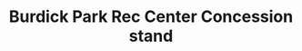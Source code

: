---
title: "Burdick Park Rec Center Concession stand"
url: /baltimore/burdick-park-rec-center-concession-stand/
shop: Kiosk
---